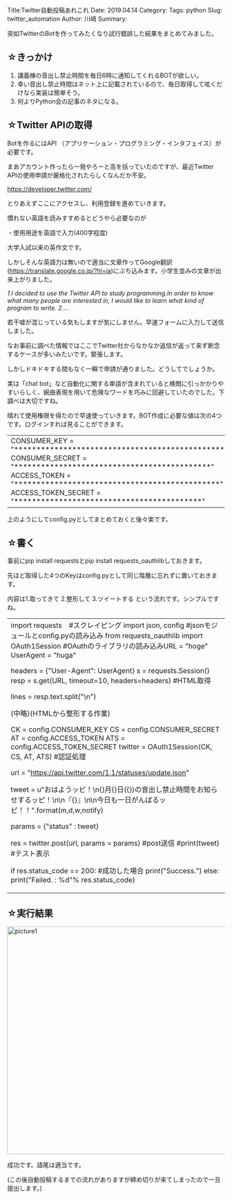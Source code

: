 Title:Twitter自動投稿あれこれ
Date: 2019.04.14
Category:
Tags: python
Slug: twitter_automation
Author: 川崎
Summary:

突如TwitterのBotを作ってみたくなり試行錯誤した結果をまとめてみました。

<h2>☆きっかけ</h2>

<ol>
    <li>講義棟の音出し禁止時間を毎日6時に通知してくれるBOTが欲しい。</li>
    <li>幸い音出し禁止時間はネット上に記載されているので、毎日取得して呟くだけなら実装は簡単そう。</li>
    <li>何よりPython会の記事のネタになる。</li>
</ol>

<h2>☆Twitter APIの取得</h2>

Botを作るにはAPI （アプリケーション・プログラミング・インタフェイス）が必要です。

まあアカウント作ったら一発やろーと高を括っていたのですが、最近Twitter APIの使用申請が厳格化されたらしくなんだか不安。

https://developer.twitter.com/

とりあえずここにアクセスし、利用登録を進めていきます。

慣れない英語を読みすすめるとどうやら必要なのが

・使用用途を英語で入力(400字程度)

大学入試以来の英作文です。

しかしそんな英語力は無いので適当に文章作ってGoogle翻訳(https://translate.google.co.jp/?hl=ja)にぶち込みます。小学生並みの文章が出来上がりました。

<em>1.I decided to use the Twitter API to study programming.In order to know what many people are interested in, I would like to learn what kind of program to write. 2....</em>

若干嘘が混じっている気もしますが気にしません。早速フォームに入力して送信しました。

なお事前に調べた情報ではここでTwitter社からなかなか返信が返って来ず断念するケースが多いみたいです。緊張します。

しかしドキドキする間もなく一瞬で申請が通りました。どうしてでしょうか。

実は「chat bot」など自動化に関する単語が含まれていると検閲に引っかかりやすいらしく、婉曲表現を用いて危険なワードを巧みに回避していたのでした。下調べは大切ですね。

晴れて使用権限を得たので早速使っていきます。BOT作成に必要な値は次の4つです。ログインすれば見ることができます。

<table>
<tbody>
<tr>
<td width="602">CONSUMER_KEY = "***********************************************"
CONSUMER_SECRET = "********************************************"
ACCESS_TOKEN = "**********************************************"
ACCESS_TOKEN_SECRET = "******************************************"</td>
</tr>
</tbody>
</table>

上のようにしてconfig.pyとしてまとめておくと後々楽です。

<h2>☆書く</h2>

事前にpip install requestsとpip install requests_oauthlibしておきます。

先ほど取得した4つのKeyはconfig.pyとして同じ階層に忘れずに置いておきます。

内容は1.取ってきて 2.整形して 3.ツイートする という流れです。シンプルですね。

<table>
<tbody>
<tr>
<td width="602">import requests　#スクレイピング
import json, config #jsonモジュールとconfig.pyの読み込み
from requests_oauthlib import OAuth1Session #OAuthのライブラリの読み込みURL = "hoge"
UserAgent = "huga"

headers = {"User-Agent": UserAgent}
s = requests.Session()
resp = s.get(URL, timeout=10, headers=headers) #HTML取得

lines = resp.text.split("\n")

(中略)(HTMLから整形する作業)

CK = config.CONSUMER_KEY
CS = config.CONSUMER_SECRET
AT = config.ACCESS_TOKEN
ATS = config.ACCESS_TOKEN_SECRET
twitter = OAuth1Session(CK, CS, AT, ATS) #認証処理

url = "https://api.twitter.com/1.1/statuses/update.json"

tweet = u"おはようッピ！\n{}月{}日({})の音出し禁止時間をお知らせするッピ！\n\n『{}』\n\n今日も一日がんばるッピ！！".format(m,d,w,notify)

params = {"status" : tweet}

res = twitter.post(url, params = params) #post送信
#print(tweet) #テスト表示

if res.status_code == 200: #成功した場合
print("Success.")
else:
print("Failed. : %d"% res.status_code)</td>
</tr>
</tbody>
</table>

<h2>☆実行結果</h2>

<img class="alignnone size-full wp-image-458" src="https://pythonoum.files.wordpress.com/2019/01/picture1.png" alt="picture1" width="939" height="527" />

成功です。語尾は適当です。

(この後自動投稿するまでの流れがありますが締め切りが来てしまったので一旦提出します。)
